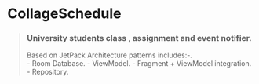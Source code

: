 # CollageSchedule

> ### University students class , assignment and event notifier.  
>Based on JetPack Architecture patterns includes:-.  
            - Room Database.
            - ViewModel.
            - Fragment + ViewModel integration.
            - Repository.
